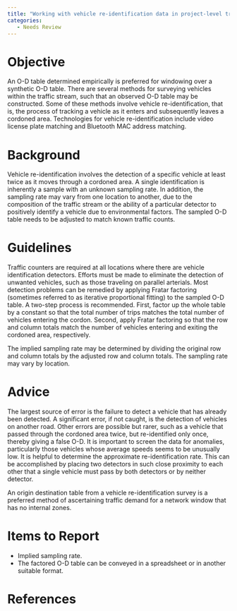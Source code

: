 ```yaml
---
title: "Working with vehicle re-identification data in project-level traffic forecasting"
categories:
   - Needs Review
---
```


Objective
=========

An O-D table determined empirically is preferred for windowing over a synthetic O-D table. There are several methods for surveying vehicles within the traffic stream, such that an observed O-D table may be constructed. Some of these methods involve vehicle re-identification, that is, the process of tracking a vehicle as it enters and subsequently leaves a cordoned area. Technologies for vehicle re-identification include video license plate matching and Bluetooth MAC address matching.

Background
==========

Vehicle re-identification involves the detection of a specific vehicle at least twice as it moves through a cordoned area. A single identification is inherently a sample with an unknown sampling rate. In addition, the sampling rate may vary from one location to another, due to the composition of the traffic stream or the ability of a particular detector to positively identify a vehicle due to environmental factors. The sampled O-D table needs to be adjusted to match known traffic counts.

Guidelines
==========

Traffic counters are required at all locations where there are vehicle identification detectors.
Efforts must be made to eliminate the detection of unwanted vehicles, such as those traveling on parallel arterials.
Most detection problems can be remedied by applying Fratar factoring (sometimes referred to as iterative proportional fitting) to the sampled O-D table. A two-step process is recommended. First, factor up the whole table by a constant so that the total number of trips matches the total number of vehicles entering the cordon. Second, apply Fratar factoring so that the row and column totals match the number of vehicles entering and exiting the cordoned area, respectively.

The implied sampling rate may be determined by dividing the original row and column totals by the adjusted row and column totals. The sampling rate may vary by location.

Advice
======

The largest source of error is the failure to detect a vehicle that has already been detected. A significant error, if not caught, is the detection of vehicles on another road. Other errors are possible but rarer, such as a vehicle that passed through the cordoned area twice, but re-identified only once, thereby giving a false O-D. It is important to screen the data for anomalies, particularly those vehicles whose average speeds seems to be unusually low.
It is helpful to determine the approximate re-identification rate. This can be accomplished by placing two detectors in such close proximity to each other that a single vehicle must pass by both detectors or by neither detector.

An origin destination table from a vehicle re-identification survey is a preferred method of ascertaining traffic demand for a network window that has no internal zones.

Items to Report
===============

-   Implied sampling rate.
-   The factored O-D table can be conveyed in a spreadsheet or in another suitable format.

References
==========

